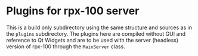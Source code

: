 <h1>Plugins for rpx-100 server</h1>

This is a build only subdirectory using the same structure and sources as in the `plugins` subdirectory. The plugins here are compiled without GUI and reference to Qt Widgets and are to be used with the server (headless) version of rpx-100 through the `MainServer` class.
